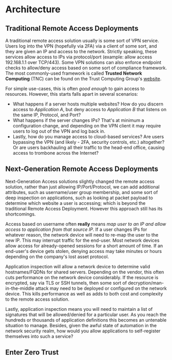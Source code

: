 # Architecture

## Traditional Remote Access Deployments

A traditional remote access solution usually is some sort of VPN service. Users log into the VPN (hopefully via 2FA) via a client of some sort, and they are given an IP and access to the network. Strictly speaking, these services allow access to IPs via protocol/port (example: allow access 192.168.1.1 over TCP/443). Some VPN solutions can also enforce endpoint checks to allow/deny access based on some sort of compliance framework. The most commonly-used framework is called **Trusted Network Computing** (TNC) can be found on the Trust Computing Group's [website](https://trustedcomputinggroup.org/work-groups/trusted-network-communications/tnc-resources/).

For simple use-cases, this is often *good enough* to gain access to resources. However, this starts falls apart in several scenarios:

* What happens if a server hosts multiple websites? How do you discern access to *Application A*, but deny access to *Application B* that listens on the same IP, Protocol, and Port?
* What happens if the server changes IPs? That's at minimum a configuration change, and depending on the VPN client it may require users to log out of the VPN and log back in.
* Lastly, how do you manage access to cloud-based services? Are users bypassing the VPN (and likely - 2FA, security controls, etc.) altogether? Or are users backhauling all their traffic to the head-end office, causing access to trombone across the Internet?

## Next-Generation Remote Access Deployments

Next-Generation Access solutions slightly changed the remote access solution, rather than just allowing IP/Port/Protocol, we can add additional attributes, such as username/user group membership, and some sort of deep inspection on applications, such as looking at packet payload to determine which website a user is accessing; which is beyond the traditional Remote Access Deployment. However this approach still has its shortcomings.

Access based on username often **really** means *map user to an IP and allow access to application from that source IP*. If a user changes IPs for whatever reason, the network device will need to re-map the user to the new IP. This may interrupt traffic for the end-user. Most network devices allow access for already-opened sessions for a short amount of time. If an end-user's device gets stolen, denying access may take minutes or hours depending on the company's lost asset protocol.

Application inspection will allow a network device to determine valid hostnames/FQDNs for shared servers. Depending on the vendor, this often cuts performance on the network device considerably. If the resource is encrypted, say via TLS or SSH tunnels, then some sort of decryption/man-in-the-middle attack may need to be deployed or configured on the network device. This kills performance as well as adds to both cost and complexity to the remote access solution.

Lastly, application inspection means you will need to maintain a list of signatures that will be allowed/denied for a particular user. As you reach the hundreds or thousands of application definitions this becomes an untenable situation to manage. Besides, given the awful state of automation in the network security realm, how would you allow applications to self-register themselves into such a service?

## Enter Zero Trust
